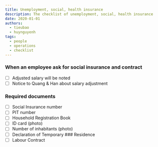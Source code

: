 ```yaml
---
title: Unemployment, social, health insurance
description: The checklist of unemployment, social, health insurance
date: 2020-01-01
authors:
  - tieubao
  - huynguyenh
tags:
  - people
  - operations
  - checklist
---
```


### When an employee ask for social insurance and contract

- [ ] Adjusted salary will be noted
- [ ] Notice to Quang & Han about salary adjustment

### Required documents

- [ ] Social Insurance number
- [ ] PIT number
- [ ] Household Registration Book
- [ ] ID card (photo)
- [ ] Number of inhabitants (photo)
- [ ] Declaration of Temporary ### Residence
- [ ] Labour Contract
